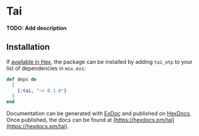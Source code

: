 # Tai

**TODO: Add description**

## Installation

If [available in Hex](https://hex.pm/docs/publish), the package can be installed
by adding `tai_otp` to your list of dependencies in `mix.exs`:

```elixir
def deps do
  [
    {:tai, "~> 0.1.0"}
  ]
end
```

Documentation can be generated with [ExDoc](https://github.com/elixir-lang/ex_doc)
and published on [HexDocs](https://hexdocs.pm). Once published, the docs can
be found at [https://hexdocs.pm/tai](https://hexdocs.pm/tai).

